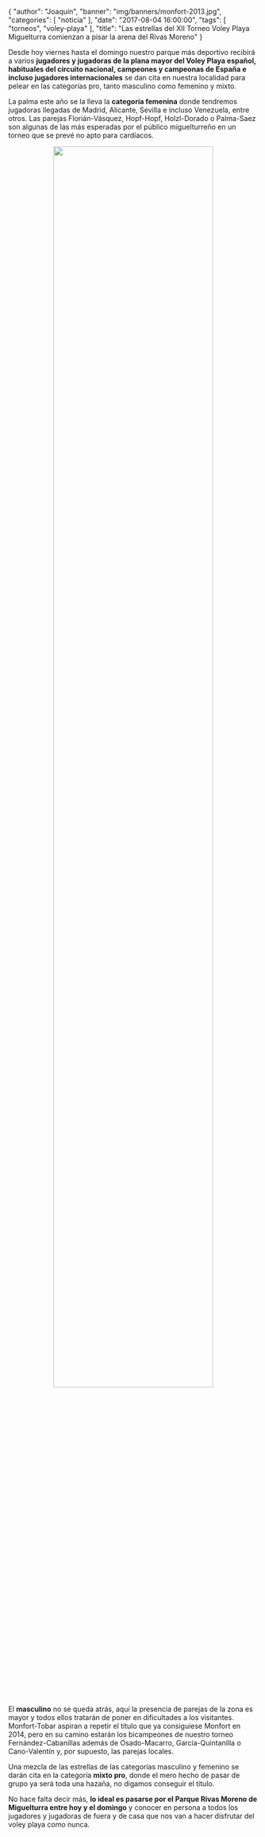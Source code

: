 {
  "author": "Joaquín",
  "banner": "img/banners/monfort-2013.jpg",
  "categories": [
    "noticia"
  ],
  "date": "2017-08-04 16:00:00",
  "tags": [
    "torneos",
	"voley-playa"
  ],
  "title": "Las estrellas del XII Torneo Voley Playa Miguelturra comienzan a pisar la arena del Rivas Moreno"
}


Desde hoy viernes hasta el domingo nuestro parque más deportivo
recibirá a varios **jugadores y jugadoras de la plana mayor del Voley
Playa español, habituales del circuito nacional, campeones y campeonas
de España e incluso jugadores internacionales** se dan cita en nuestra
localidad para pelear en las categorías pro, tanto masculino como
femenino y mixto.

La palma este año se la lleva la **categoría femenina** donde tendremos
jugadoras llegadas de Madrid, Alicante, Sevilla e incluso Venezuela,
entre otros. Las parejas Florián-Vásquez, Hopf-Hopf, Holzl-Dorado o
Palma-Saez son algunas de las más esperadas por el público
miguelturreño en un torneo que se prevé no apto para cardíacos.


<center>
	<a target="photo" href="http://www.advmiguelturra.org/img/banners/monfort-2013.jpg">
	<img width="80%" align="center" src="http://www.advmiguelturra.org/img/banners/monfort-2013.jpg"/>
	</a>
</center>

El **masculino** no se queda atrás, aquí la presencia de parejas de la
zona es mayor y todos ellos tratarán de poner en dificultades a los
visitantes. Monfort-Tobar aspiran a repetir el título que ya
consiguiese Monfort en 2014, pero en su camino estarán los bicampeones
de nuestro torneo Fernández-Cabanillas además de Osado-Macarro,
García-Quintanilla o Cano-Valentín y, por supuesto, las parejas
locales.

Una mezcla de las estrellas de las categorías masculino y femenino se
darán cita en la categoría **mixto pro**, donde el mero hecho de pasar de
grupo ya será toda una hazaña, no digamos conseguir el título.

No hace falta decir más, **lo ideal es pasarse por el Parque Rivas
Moreno de Miguelturra entre hoy y el domingo** y conocer en persona a
todos los jugadores y jugadoras de fuera y de casa que nos van a hacer
disfrutar del voley playa como nunca.
